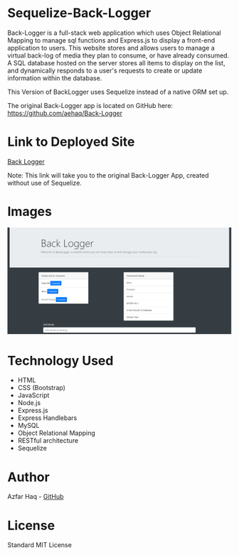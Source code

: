 # Sequelize-Back-Logger
Back-Logger is a full-stack web application which uses Object Relational Mapping to manage sql functions and Express.js to display a front-end application to users. This website stores and allows users to manage a virtual back-log of media they plan to consume, or have already consumed. A SQL database hosted on the server stores all items to display on the list, and dynamically responds to a user's requests to create or update information within the database.

This Version of BackLogger uses Sequelize instead of a native ORM set up. 

The original Back-Logger app is located on GitHub here: https://github.com/aehaq/Back-Logger

# Link to Deployed Site
[Back Logger](https://back-logger.herokuapp.com/)

Note: This link will take you to the original Back-Logger App, created without use of Sequelize.

# Images
![Preview](public/assets/img/preview.PNG)

# Technology Used
- HTML
- CSS (Bootstrap)
- JavaScript
- Node.js
- Express.js
- Express Handlebars
- MySQL
- Object Relational Mapping
- RESTful architecture
- Sequelize

# Author 
Azfar Haq - [GitHub](https://github.com/aehaq)

# License
Standard MIT License
